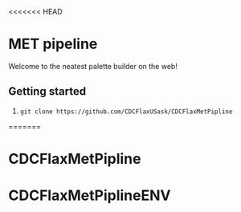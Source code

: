 <<<<<<< HEAD
# MET pipeline

Welcome to the neatest palette builder on the web!

## Getting started

1. `git clone https://github.com/CDCFlaxUSask/CDCFlaxMetPipline`




=======
# CDCFlaxMetPipline
# CDCFlaxMetPiplineENV
